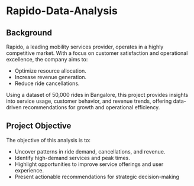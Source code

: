 # Rapido-Data-Analysis
## Background
Rapido, a leading mobility services provider, operates in a highly competitive market. With a focus on customer satisfaction and operational excellence, the company aims to:

- Optimize resource allocation.
- Increase revenue generation.
- Reduce ride cancellations.

Using a dataset of 50,000 rides in Bangalore, this project provides insights into service usage, customer behavior, and revenue trends, offering data-driven recommendations for growth and operational efficiency.

## Project Objective
The objective of this analysis is to:
- Uncover patterns in ride demand, cancellations, and revenue.
- Identify high-demand services and peak times.
- Highlight opportunities to improve service offerings and user experience.
- Present actionable recommendations for strategic decision-making

